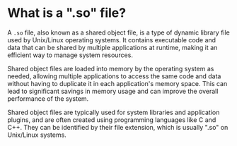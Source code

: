 # What is a ".so" file?

A `.so` file, also known as a shared object file, is a type of dynamic library file used by Unix/Linux operating systems. It contains executable code and data that can be shared by multiple applications at runtime, making it an efficient way to manage system resources.

Shared object files are loaded into memory by the operating system as needed, allowing multiple applications to access the same code and data without having to duplicate it in each application's memory space. This can lead to significant savings in memory usage and can improve the overall performance of the system.

Shared object files are typically used for system libraries and application plugins, and are often created using programming languages like C and C++. They can be identified by their file extension, which is usually ".so" on Unix/Linux systems.
